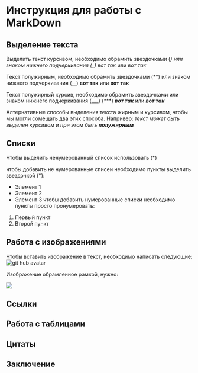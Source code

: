 # Инструкция для работы с MarkDown

## Выделение текста

Выделить текст курсивом, необходимо обрамить звездочками (*) или знаком нижнего подчеркивания (_) вот так* или _вот так_

Текст полужирным, необходимо обрамить звездочками (**) или знаком нижнего подчеркивания (__)  **вот так** или __вот так__

Текст полужирный курсив, необходимо обрамить звездочками или знаком нижнего подчеркивания (___)  (***) ***вот так*** или ___вот так___

Алтернативные способы выделения текста жирным и курсивом, чтобы мы могли сомещать два этих способа. 
Напривер: _текст может быть выделен курсивом и при этом быть **полужирным**_

## Списки
Чтобы выделить ненумерованный список использовать (*)

чтобы добавить не нумерованные списеи необходимо пункты выделить звездочкой (*):
* Элемент 1
* Элемент 2
* Элемент 3
чтобы добавить нумерованные списки необходимо пункты просто пронумеровать:
1. Первый пункт
2. Второй пункт


## Работа с изображениями

Чтобы вставить изображение в текст, необходимо написать следующие:
![git hub avatar](./img/ava.png)

Изображение обрамленное рамкой, нужно:

<kbd>
    <img src= ./img/ava.png/>
</kbd>

## Ссылки

## Работа с таблицами

## Цитаты

## Заключение